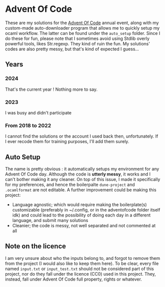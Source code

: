 # Advent Of Code

These are my solutions for the [Advent Of Code](https://adventofcode.com) annual event, along with my custom-made auto-downloader program that allows me to quickly setup my ocaml workflow. The latter can be found under the `auto_setup` folder.
Since I do these for fun, please note that I sometimes avoid using Stdlib overly powerful tools, likes Str.regexp. They kind of ruin the fun.
My solutions' codes are also pretty messy, but that's kind of expected I guess...

## Years
### 2024
That's the current year ! Nothing more to say.
### 2023
I was busy and didn't participate
### From 2018 to 2022
I cannot find the solutions or the account I used back then, unfortunately. If I ever recode them for training purposes, I'll add them surely.

## Auto Setup
The name is pretty obvious : it automatically setups my environment for any Advent Of Code day.
Although the code is **utterly messy**, it works and I can't bother making it any cleaner. On top of this issue, I made it specifically for my preferences, and hence the boilerpalte `dune-project` and `.ocamlformat` are not editable.
A further improvement could be making this project:
- Language agnostic; which would require making the boilerplate(s) customizable (preferably in ~/.config, or in the adventofcode folder itself idk) and could lead to the possibility of doing each day in a different language, and submit many solutions
- Cleanier; the code is messy, not well separated and not commented at all

## Note on the licence
I am very unsure about who the inputs belong to, and forgot to remove them from the project (I would also like to keep them here).
To be clear, every file named `input.txt` or `input_test.txt` should not be considered part of this project, nor do they fall under the licence (CC0) used in this project.
They, instead, fall under Advent Of Code full property, rights or whatever.
